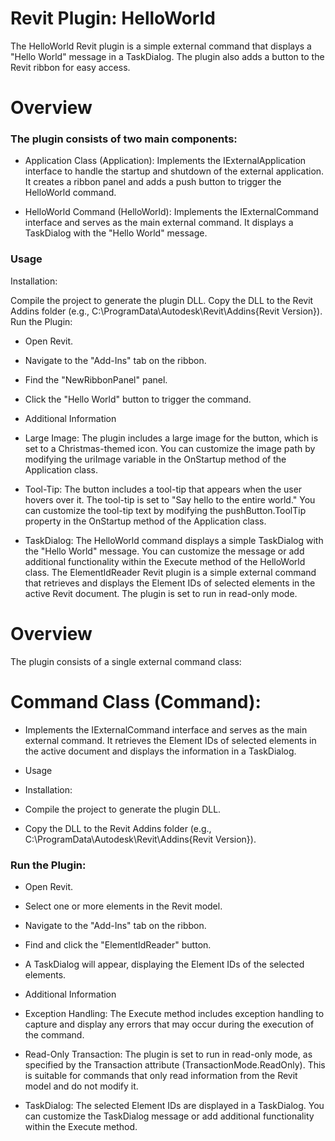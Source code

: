 # Revit Plugin: HelloWorld
The HelloWorld Revit plugin is a simple external command that displays a "Hello World" message in a TaskDialog. The plugin also adds a button to the Revit ribbon for easy access.

# Overview
### The plugin consists of two main components:

+ Application Class (Application): Implements the IExternalApplication interface to handle the startup and shutdown of the external application. It creates a ribbon panel and adds a push button to trigger the HelloWorld command.

+ HelloWorld Command (HelloWorld): Implements the IExternalCommand interface and serves as the main external command. It displays a TaskDialog with the "Hello World" message.

### Usage
Installation:

Compile the project to generate the plugin DLL.
Copy the DLL to the Revit Addins folder (e.g., C:\ProgramData\Autodesk\Revit\Addins{Revit Version}).
Run the Plugin:

+ Open Revit.
+ Navigate to the "Add-Ins" tab on the ribbon.
+ Find the "NewRibbonPanel" panel.
+ Click the "Hello World" button to trigger the command.
+ Additional Information
+ Large Image: The plugin includes a large image for the button, which is set to a Christmas-themed icon. You can customize the image path by modifying the uriImage variable in the OnStartup method of the Application class.

+ Tool-Tip: The button includes a tool-tip that appears when the user hovers over it. The tool-tip is set to "Say hello to the entire world." You can customize the tool-tip text by modifying the pushButton.ToolTip property in the OnStartup method of the Application class.

+ TaskDialog: The HelloWorld command displays a simple TaskDialog with the "Hello World" message. You can customize the message or add additional functionality within the Execute method of the HelloWorld class.
The ElementIdReader Revit plugin is a simple external command that retrieves and displays the Element IDs of selected elements in the active Revit document. The plugin is set to run in read-only mode.

# Overview
The plugin consists of a single external command class:

# Command Class (Command):
+ Implements the IExternalCommand interface and serves as the main external command. It retrieves the Element IDs of selected elements in the active document and displays the information in a TaskDialog.
+ Usage
+ Installation:

+ Compile the project to generate the plugin DLL.
+ Copy the DLL to the Revit Addins folder (e.g., C:\ProgramData\Autodesk\Revit\Addins{Revit Version}).
### Run the Plugin:

+ Open Revit.
+ Select one or more elements in the Revit model.
+ Navigate to the "Add-Ins" tab on the ribbon.
+ Find and click the "ElementIdReader" button.
+ A TaskDialog will appear, displaying the Element IDs of the selected elements.
+ Additional Information
+ Exception Handling: The Execute method includes exception handling to capture and display any errors that may occur during the execution of the command.

+ Read-Only Transaction: The plugin is set to run in read-only mode, as specified by the Transaction attribute (TransactionMode.ReadOnly). This is suitable for commands that only read information from the Revit model and do not modify it.

+ TaskDialog: The selected Element IDs are displayed in a TaskDialog. You can customize the TaskDialog message or add additional functionality within the Execute method.
